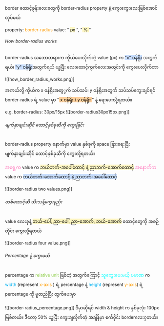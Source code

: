 border ထောင့်စွန်းလေးတွေကို border-radius property နဲ့ ကွေးကွေးလေးဖြစ်အောင် လုပ်မယ်

property: <span style="color:rgb(255, 155, 0)">border-radius</span>
value: " <mark style="background: #FFF3A3A6;">px</mark> ", "<mark style="background: #FFF3A3A6;"> % </mark>"

###### How border-radius works

border-radius သဘောတရားက ကိုယ်ပေးလိုက်တဲ့ value (px) က <mark style="background: #ADCCFFA6;">"x" ဝန်ရိုး</mark> အတွက်ရယ်၊ <mark style="background: #ADCCFFA6;">"y" ဝန်ရိုး</mark>အတွက်ရယ် ယူပြီး လေးထောင့်ကွက်လေးအတွင်းကို ကွေးပေးလိုက်တာ

![[how_border_radius_works.png]]

အကယ်လို့ ကိုယ်က x ဝန်ရိုးအတွွက် သပ်သပ်၊ y ဝန်ရိုးအတွက် သပ်သပ်ကွေးချင်ရင်
border-radius ရဲ့ value မှာ "<mark style="background: #FFB86CA6;"> x ဝန်ရိုး / y ဝန်ရိုး </mark>" နဲ့ ရေးပေးလို့ရတယ်။

e.g. border-radius: 30px/15px
     ![[border-radius30px15px.png]]

###### မျက်နှာချင်းဆိုင် ထောင့်နှစ်ခုဆီကို ကွေးခြင်း

border-radius property နောက်မှာ value နှစ်ခုကို space ခြားရေးပြီး မျက်နှာချင်းဆိုင် ထောင့်နှစ်ခုဆီကို ကွေးလို့ရတယ်။

<span style="color:rgb(255, 105, 180)">အရှေ့က</span> value က <mark style="background: #FFF3A3A6;">ဘယ်ဘက်-အပေါ်ထောင့် နဲ့ ညာဘက်-အောက်ထောင့်</mark>
<span style="color:rgb(255, 105, 180)">အနောက်က</span> value က <mark style="background: #ADCCFFA6;">ဘယ်ဘက်-အောက်ထောင့် နဲ့ ညာဘက်-အပေါ်ထောင့်</mark>

![[border-radius two values.png]]

###### တစ်ထောင့်ဆီ သီးသန့်ကွေးနည်း

value လေးခုနဲ့ <mark style="background: #FFF3A3A6;">ဘယ်-ပေါ်, ညာ-ပေါ်, ညာ-အောက်, ဘယ်-အောက်</mark> ‌ထောင့်‌တွေကို အစဥ်တိုင်း ကွေးလို့ရတယ်

![[border-radius four value.png]]

###### Percentage နဲ့ ကွေးမယ်

percentage က <span style="color:rgb(146, 208, 80)">relative unit</span> ဖြစ်တဲ့ အတွက်ကြောင့် <span style="color:rgb(0, 255, 255)">သူကွေးပေးမယ့် ပမာဏ</span> က <span style="color:rgb(0, 176, 240)">width</span> (represent <span style="color:rgb(255, 155, 0)">x-axis</span> ) ရဲ့ percentage နဲ့ <span style="color:rgb(0, 176, 240)">height</span> (represent <span style="color:rgb(255, 155, 0)">y-axis</span>) ရဲ့ percentage ကို မူတည်ပြီး တွက်ပေးမှာ

![[border-radius_percentage.png]]
ဒီမှာဆိုရင် width & height က နှစ်ခုလုံး 100px ဖြစ်တယ်။ ဒီတော့ 50% ယူပြီး ကွေးချလိုက်တဲ့ အချိန်မှာ စက်ဝိုင်း borderလေး၇တယ်။


